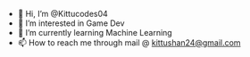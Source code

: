 - 👋 Hi, I’m @Kittucodes04
- 👀 I’m interested in Game Dev
- 🌱 I’m currently learning Machine Learning
- 📫 How to reach me through mail @ kittushan24@gmail.com 

<!---
Kittucodes04/Kittucodes04 is a ✨ special ✨ repository because its `README.md` (this file) appears on your GitHub profile.
You can click the Preview link to take a look at your changes.
--->
